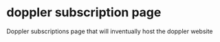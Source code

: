 # doppler subscription page
Doppler subscriptions page that will inventually host the doppler website 
